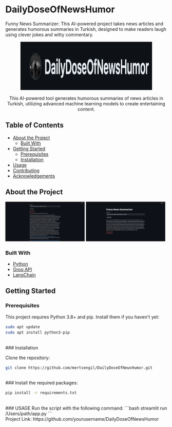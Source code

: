 # DailyDoseOfNewsHumor
Funny News Summarizer: This AI-powered project takes news articles and generates humorous summaries in Turkish, designed to make readers laugh using clever jokes and witty commentary.
<br />

<p align="center">
  <img src="photos/logo.png" alt="Project Logo" width="410" height="150">
</p>

<p align="center">
  This AI-powered tool generates humorous summaries of news articles in Turkish, utilizing advanced machine learning models to create entertaining content.
  <br />

## Table of Contents

- [About the Project](#about-the-project)
  - [Built With](#built-with)
- [Getting Started](#getting-started)
  - [Prerequisites](#prerequisites)
  - [Installation](#installation)
- [Usage](#usage)
- [Contributing](#contributing)
- [Acknowledgements](#acknowledgements)


## About the Project

<p float="left">
  <img src="photos/photo-1.png" alt="Screen Shot 2" width=49%">
  <img src="photos/photo-2.png" alt="Screen Shot" width="49%">
</p>


### Built With

- [Python](https://python.org)
- [Groq API](https://groq.com/)
- [LangChain](https://python.langchain.com/docs/integrations/chat/openai/)

## Getting Started


### Prerequisites

This project requires Python 3.8+ and pip. Install them if you haven't yet:

```bash
sudo apt update
sudo apt install python3-pip
```

  <br />
### Installation

Clone the repository:

```bash
git clone https://github.com/mertsengil/DailyDoseOfNewsHumor.git
```
<br />
### Install the required packages:

```bash
pip install -r requirements.txt
```

  <br />
### USAGE
Run the script with the following command:
```bash
streamlit run /Users/path/app.py
```


  <br />
Project Link: https://github.com/yourusername/DailyDoseOfNewsHumor









